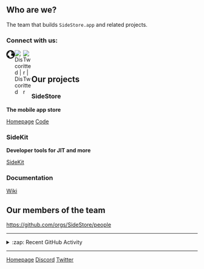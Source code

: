 <!-- 
Docs: How to use GitHub README and actions to auto-generate embedded content.
https://github.com/anuraghazra/github-readme-stats
https://www.youtube.com/watch?v=n6d4KHSKqGk
https://github.com/rahuldkjain/github-profile-readme-generator
 -->

## Who are we?

The team that builds `SideStore.app` and related projects.

### Connect with us:

<!--
[![Website](https://img.shields.io/website?label=sidestore.io&style=for-the-badge&url=https://sidestore.io)](https://sidestore.io)
[![Twitter Follow](https://img.shields.io/twitter/follow/sidestore_io?color=1DA1F2&logo=twitter&style=for-the-badge)](https://twitter.com/intent/follow?original_referer=https%3A%2F%2Fgithub.com%2Fsidestore&screen_name=sidestore)
[![GitHub Followers](https://img.shields.io/github/followers/sidestore?style=for-the-badge)]()
[![GitHub Sponsors](https://img.shields.io/github/sponsors/sidestore?style=for-the-badge
)]() 
-->

[<img align="left" alt="sidestore.io" width="22px" src="https://raw.githubusercontent.com/iconic/open-iconic/master/svg/globe.svg" />][website]
[<img align="left" alt="Discord | Discord" width="22px" src="https://cdn.jsdelivr.net/npm/simple-icons@v3/icons/discord.svg" />][discord]
[<img align="left" alt="Twitter | Twitter" width="22px" src="https://cdn.jsdelivr.net/npm/simple-icons@v3/icons/twitter.svg" />][twitter]

<br />
<br />

## Our projects

### SideStore

__The mobile app store__

[Homepage][website]
[Code][git.sidestore]

### SideKit

__Developer tools for JIT and more__

[SideKit][git.sidekit]

### Documentation

[Wiki][wiki]

## Our members of the team

https://github.com/orgs/SideStore/people

---

<details>
  <summary>:zap: Recent GitHub Activity</summary>

<!--START_SECTION:activity-->
1. 🗣 Commented on [#1075](https://github.com/SideStore/SideStore/issues/1075) in [SideStore/SideStore](https://github.com/SideStore/SideStore)
2. 🗣 Commented on [#1075](https://github.com/SideStore/SideStore/issues/1075) in [SideStore/SideStore](https://github.com/SideStore/SideStore)
3. 💪 Opened PR [#159](https://github.com/SideStore/SideStore-Docs/pull/159) in [SideStore/SideStore-Docs](https://github.com/SideStore/SideStore-Docs)
4. 🗣 Commented on [#233](https://github.com/SideStore/SideStore/issues/233) in [SideStore/SideStore](https://github.com/SideStore/SideStore)
5. 🗣 Commented on [#233](https://github.com/SideStore/SideStore/issues/233) in [SideStore/SideStore](https://github.com/SideStore/SideStore)
6. 🗣 Commented on [#1023](https://github.com/SideStore/SideStore/issues/1023) in [SideStore/SideStore](https://github.com/SideStore/SideStore)
7. 🗣 Commented on [#1075](https://github.com/SideStore/SideStore/issues/1075) in [SideStore/SideStore](https://github.com/SideStore/SideStore)
8. 🗣 Commented on [#1075](https://github.com/SideStore/SideStore/issues/1075) in [SideStore/SideStore](https://github.com/SideStore/SideStore)
9. ❗️ Opened issue [#1075](https://github.com/SideStore/SideStore/issues/1075) in [SideStore/SideStore](https://github.com/SideStore/SideStore)
10. 🗣 Commented on [#907](https://github.com/SideStore/SideStore/issues/907) in [SideStore/SideStore](https://github.com/SideStore/SideStore)
11. ❗️ Closed issue [#991](https://github.com/SideStore/SideStore/issues/991) in [SideStore/SideStore](https://github.com/SideStore/SideStore)
12. ❗️ Closed issue [#1006](https://github.com/SideStore/SideStore/issues/1006) in [SideStore/SideStore](https://github.com/SideStore/SideStore)
13. ❗️ Closed issue [#1000](https://github.com/SideStore/SideStore/issues/1000) in [SideStore/SideStore](https://github.com/SideStore/SideStore)
14. ❗️ Closed issue [#1042](https://github.com/SideStore/SideStore/issues/1042) in [SideStore/SideStore](https://github.com/SideStore/SideStore)
15. ❗️ Closed issue [#1023](https://github.com/SideStore/SideStore/issues/1023) in [SideStore/SideStore](https://github.com/SideStore/SideStore)
16. ❗️ Closed issue [#1070](https://github.com/SideStore/SideStore/issues/1070) in [SideStore/SideStore](https://github.com/SideStore/SideStore)
17. ❗️ Closed issue [#1046](https://github.com/SideStore/SideStore/issues/1046) in [SideStore/SideStore](https://github.com/SideStore/SideStore)
18. ❗️ Closed issue [#28](https://github.com/SideStore/StosVPN/issues/28) in [SideStore/StosVPN](https://github.com/SideStore/StosVPN)
19. 🗣 Commented on [#11](https://github.com/SideStore/StosVPN/issues/11) in [SideStore/StosVPN](https://github.com/SideStore/StosVPN)
20. 🗣 Commented on [#156](https://github.com/SideStore/SideStore/issues/156) in [SideStore/SideStore](https://github.com/SideStore/SideStore)
<!--END_SECTION:activity-->

</details>

---

[Homepage][patreon] [Discord][discord] [Twitter][twitter]

<!--
- [Patreon][patreon]
- [OpenCollective][opencollective]
- [YouTube][youtube]
-->

[website]: https://sidestore.io
[wiki]: https://wiki.sidestore.io
[twitter]: https://twitter.com/sidestore_io
[discord]: https://discord.gg/sidestore-949183273383395328
[youtube]: https://youtube.com/TODO
[patreon]: https://www.patreon.com/SideStore
[opencollective]: https://opencollective.com/TODO
[git.sidestore]: https://github.com/SideStore/SideStore/
[git.sidekit]: https://github.com/SideStore/SideKit

